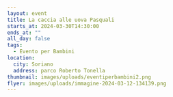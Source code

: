 ```yaml
---
layout: event
title: La caccia alle uova Pasquali
starts_at: 2024-03-30T14:30:00
ends_at: ""
all_day: false
tags:
  - Evento per Bambini
location:
  city: Soriano
  address: parco Roberto Tonella
thumbnail: images/uploads/eventiperbambini2.png
flyer: images/uploads/immagine-2024-03-12-134139.png
---
```

